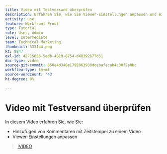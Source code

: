 ```yaml
---
title: Video mit Testversand überprüfen
description: Erfahren Sie, wie Sie Viewer-Einstellungen anpassen und einem Video Kommentare mit Zeitstempel hinzufügen können, indem Sie die Funktion "Testen"in [!DNL  Workfront].
activity: use
feature: Workfront Proof
type: Tutorial
role: User, Admin
level: Intermediate
team: Technical Marketing
thumbnail: 335144.png
kt: 8847
exl-id: 42715056-5edb-4619-8754-d48392677d51
doc-type: video
source-git-commit: 650e4d346e1792863930dcebafacab4c88f2a8bc
workflow-type: tm+mt
source-wordcount: '43'
ht-degree: 0%

---
```


# Video mit Testversand überprüfen

In diesem Video erfahren Sie, wie Sie:

* Hinzufügen von Kommentaren mit Zeitstempel zu einem Video
* Viewer-Einstellungen anpassen

>[!VIDEO](https://video.tv.adobe.com/v/335144/?quality=12&learn=on)

<!--
## Learn more
* Review a video proof
-->

